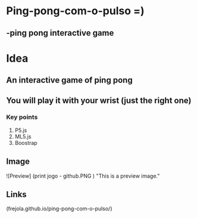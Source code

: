 # Ping-pong-com-o-pulso =)

## -ping pong interactive game 

# Idea
## An interactive game of ping pong 
## You will play it with your wrist (just the right one)


### Key points

1. P5.js
1. ML5.js
1. Boostrap

## Image

![Preview]
(print jogo - github.PNG )
"This is a preview image."

## Links

(frejola.github.io/ping-pong-com-o-pulso/)


